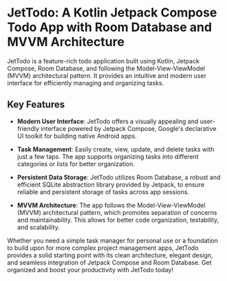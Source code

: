 # JetTodo: A Kotlin Jetpack Compose Todo App with Room Database and MVVM Architecture

JetTodo is a feature-rich todo application built using Kotlin, Jetpack Compose, Room Database, and following the Model-View-ViewModel (MVVM) architectural pattern. It provides an intuitive and modern user interface for efficiently managing and organizing tasks.

## Key Features

- **Modern User Interface**: JetTodo offers a visually appealing and user-friendly interface powered by Jetpack Compose, Google's declarative UI toolkit for building native Android apps.

- **Task Management**: Easily create, view, update, and delete tasks with just a few taps. The app supports organizing tasks into different categories or lists for better organization.

- **Persistent Data Storage**: JetTodo utilizes Room Database, a robust and efficient SQLite abstraction library provided by Jetpack, to ensure reliable and persistent storage of tasks across app sessions.

- **MVVM Architecture**: The app follows the Model-View-ViewModel (MVVM) architectural pattern, which promotes separation of concerns and maintainability. This allows for better code organization, testability, and scalability.

Whether you need a simple task manager for personal use or a foundation to build upon for more complex project management apps, JetTodo provides a solid starting point with its clean architecture, elegant design, and seamless integration of Jetpack Compose and Room Database. Get organized and boost your productivity with JetTodo today!
